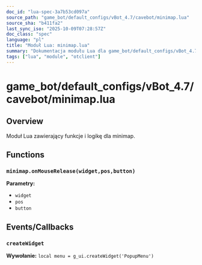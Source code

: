 ```yaml
---
doc_id: "lua-spec-3a7b53cd097a"
source_path: "game_bot/default_configs/vBot_4.7/cavebot/minimap.lua"
source_sha: "b411fa2"
last_sync_iso: "2025-10-09T07:28:57Z"
doc_class: "spec"
language: "pl"
title: "Moduł Lua: minimap.lua"
summary: "Dokumentacja modułu Lua dla game_bot/default_configs/vBot_4.7/cavebot/minimap.lua"
tags: ["lua", "module", "otclient"]
---
```


# game_bot/default_configs/vBot_4.7/cavebot/minimap.lua

## Overview

Moduł Lua zawierający funkcje i logikę dla minimap.

## Functions

### `minimap.onMouseRelease(widget,pos,button)`

**Parametry:**

- `widget`
- `pos`
- `button`

## Events/Callbacks

### `createWidget`

**Wywołanie:** `local menu = g_ui.createWidget('PopupMenu')`
